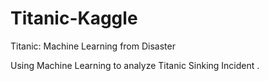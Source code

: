 # Titanic-Kaggle
Titanic: Machine Learning from Disaster

Using Machine Learning to analyze Titanic Sinking Incident .
